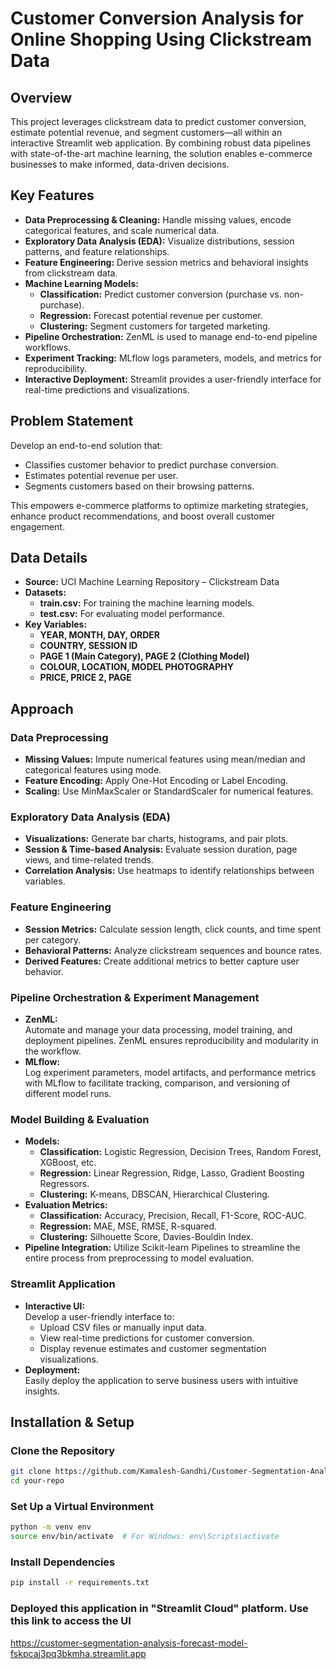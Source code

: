 # Customer Conversion Analysis for Online Shopping Using Clickstream Data 

## Overview
This project leverages clickstream data to predict customer conversion, estimate potential revenue, and segment customers—all within an interactive Streamlit web application. By combining robust data pipelines with state-of-the-art machine learning, the solution enables e-commerce businesses to make informed, data-driven decisions.

## Key Features
- **Data Preprocessing & Cleaning:** Handle missing values, encode categorical features, and scale numerical data.
- **Exploratory Data Analysis (EDA):** Visualize distributions, session patterns, and feature relationships.
- **Feature Engineering:** Derive session metrics and behavioral insights from clickstream data.
- **Machine Learning Models:**
  - **Classification:** Predict customer conversion (purchase vs. non-purchase).
  - **Regression:** Forecast potential revenue per customer.
  - **Clustering:** Segment customers for targeted marketing.
- **Pipeline Orchestration:** ZenML is used to manage end-to-end pipeline workflows.
- **Experiment Tracking:** MLflow logs parameters, models, and metrics for reproducibility.
- **Interactive Deployment:** Streamlit provides a user-friendly interface for real-time predictions and visualizations.

## Problem Statement
Develop an end-to-end solution that:
- Classifies customer behavior to predict purchase conversion.
- Estimates potential revenue per user.
- Segments customers based on their browsing patterns.

This empowers e-commerce platforms to optimize marketing strategies, enhance product recommendations, and boost overall customer engagement.

## Data Details
- **Source:** UCI Machine Learning Repository – Clickstream Data
- **Datasets:**
  - **train.csv:** For training the machine learning models.
  - **test.csv:** For evaluating model performance.
- **Key Variables:**
  - **YEAR, MONTH, DAY, ORDER**
  - **COUNTRY, SESSION ID**
  - **PAGE 1 (Main Category), PAGE 2 (Clothing Model)**
  - **COLOUR, LOCATION, MODEL PHOTOGRAPHY**
  - **PRICE, PRICE 2, PAGE**

## Approach

### Data Preprocessing
- **Missing Values:** Impute numerical features using mean/median and categorical features using mode.
- **Feature Encoding:** Apply One-Hot Encoding or Label Encoding.
- **Scaling:** Use MinMaxScaler or StandardScaler for numerical features.

### Exploratory Data Analysis (EDA)
- **Visualizations:** Generate bar charts, histograms, and pair plots.
- **Session & Time-based Analysis:** Evaluate session duration, page views, and time-related trends.
- **Correlation Analysis:** Use heatmaps to identify relationships between variables.

### Feature Engineering
- **Session Metrics:** Calculate session length, click counts, and time spent per category.
- **Behavioral Patterns:** Analyze clickstream sequences and bounce rates.
- **Derived Features:** Create additional metrics to better capture user behavior.

### Pipeline Orchestration & Experiment Management
- **ZenML:**  
  Automate and manage your data processing, model training, and deployment pipelines. ZenML ensures reproducibility and modularity in the workflow.
- **MLflow:**  
  Log experiment parameters, model artifacts, and performance metrics with MLflow to facilitate tracking, comparison, and versioning of different model runs.

### Model Building & Evaluation
- **Models:**
  - **Classification:** Logistic Regression, Decision Trees, Random Forest, XGBoost, etc.
  - **Regression:** Linear Regression, Ridge, Lasso, Gradient Boosting Regressors.
  - **Clustering:** K-means, DBSCAN, Hierarchical Clustering.
- **Evaluation Metrics:**
  - **Classification:** Accuracy, Precision, Recall, F1-Score, ROC-AUC.
  - **Regression:** MAE, MSE, RMSE, R-squared.
  - **Clustering:** Silhouette Score, Davies-Bouldin Index.
- **Pipeline Integration:** Utilize Scikit-learn Pipelines to streamline the entire process from preprocessing to model evaluation.

### Streamlit Application
- **Interactive UI:**  
  Develop a user-friendly interface to:
  - Upload CSV files or manually input data.
  - View real-time predictions for customer conversion.
  - Display revenue estimates and customer segmentation visualizations.
- **Deployment:**  
  Easily deploy the application to serve business users with intuitive insights.

## Installation & Setup

### Clone the Repository
```bash
git clone https://github.com/Kamalesh-Gandhi/Customer-Segmentation-Analysis-Forecast-Model.git
cd your-repo
```
### Set Up a Virtual Environment
```bash
python -m venv env
source env/bin/activate  # For Windows: env\Scripts\activate
```
### Install Dependencies
```bash
pip install -r requirements.txt
```

### Deployed this application in "Streamlit Cloud" platform. Use this link to access the UI
https://customer-segmentation-analysis-forecast-model-fskpcaj3pq3bkmha.streamlit.app

